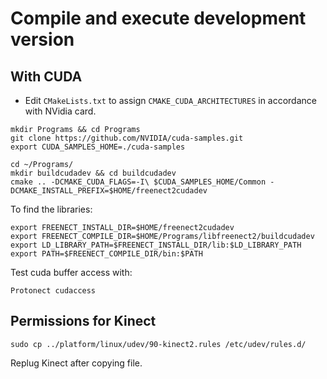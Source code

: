 # Compile and execute development version

## With CUDA
* Edit ```CMakeLists.txt``` to assign ```CMAKE_CUDA_ARCHITECTURES``` in accordance with NVidia card.

```
mkdir Programs && cd Programs
git clone https://github.com/NVIDIA/cuda-samples.git
export CUDA_SAMPLES_HOME=./cuda-samples

cd ~/Programs/
mkdir buildcudadev && cd buildcudadev
cmake .. -DCMAKE_CUDA_FLAGS=-I\ $CUDA_SAMPLES_HOME/Common -DCMAKE_INSTALL_PREFIX=$HOME/freenect2cudadev
```

To find the libraries:

```
export FREENECT_INSTALL_DIR=$HOME/freenect2cudadev
export FREENECT_COMPILE_DIR=$HOME/Programs/libfreenect2/buildcudadev
export LD_LIBRARY_PATH=$FREENECT_INSTALL_DIR/lib:$LD_LIBRARY_PATH
export PATH=$FREENECT_COMPILE_DIR/bin:$PATH
```

Test cuda buffer access with:

```
Protonect cudaccess
```


## Permissions for Kinect

```
sudo cp ../platform/linux/udev/90-kinect2.rules /etc/udev/rules.d/
```

Replug Kinect after copying file.


